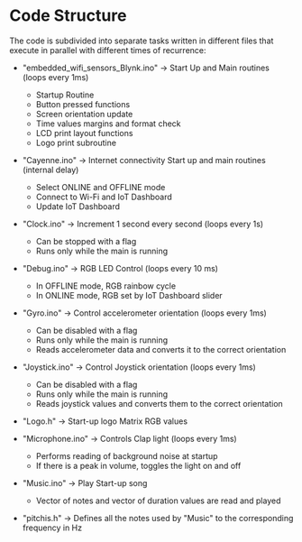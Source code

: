 # Code Structure


The code is subdivided into separate tasks written in different files that execute in parallel with different times of recurrence:

- "embedded_wifi_sensors_Blynk.ino" -> Start Up and Main routines (loops every 1ms)
    - Startup Routine
    - Button pressed functions
    - Screen orientation update
    - Time values margins and format check
    - LCD print layout functions
    - Logo print subroutine
 
- "Cayenne.ino" -> Internet connectivity Start up and main routines (internal delay)
   - Select ONLINE and OFFLINE mode
   - Connect to Wi-Fi and IoT Dashboard
   - Update IoT Dashboard

- "Clock.ino" -> Increment 1 second every second (loops every 1s)
  - Can be stopped with a flag
  - Runs only while the main is running

- "Debug.ino" -> RGB LED Control (loops every 10 ms)
  - In OFFLINE mode, RGB rainbow cycle
  - In ONLINE mode, RGB set by IoT Dashboard slider
 
- "Gyro.ino" -> Control accelerometer orientation (loops every 1ms)
  - Can be disabled with a flag
  - Runs only while the main is running
  - Reads accelerometer data and converts it to the correct orientation

- "Joystick.ino" -> Control Joystick orientation (loops every 1ms)
  - Can be disabled with a flag
  - Runs only while the main is running
  - Reads joystick values and converts them to the correct orientation
 
- "Logo.h" -> Start-up logo Matrix RGB values

- "Microphone.ino" -> Controls Clap light (loops every 1ms)
  - Performs reading of background noise at startup
  - If there is a peak in volume, toggles the light on and off
 
- "Music.ino" -> Play Start-up song
  - Vector of notes and vector of duration values are read and played
 
- "pitchis.h" -> Defines all the notes used by "Music" to the corresponding frequency in Hz
